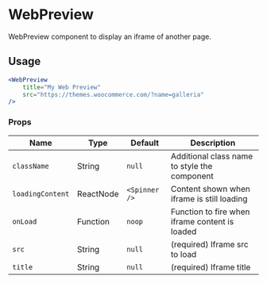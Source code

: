 WebPreview
===

WebPreview component to display an iframe of another page.

## Usage

```jsx
<WebPreview
    title="My Web Preview"
    src="https://themes.woocommerce.com/?name=galleria"
/>
```

### Props

Name | Type | Default | Description
--- | --- | --- | ---
`className` | String | `null` | Additional class name to style the component
`loadingContent` | ReactNode | `<Spinner />` | Content shown when iframe is still loading
`onLoad` | Function | `noop` | Function to fire when iframe content is loaded
`src` | String | `null` | (required) Iframe src to load
`title` | String | `null` | (required) Iframe title
